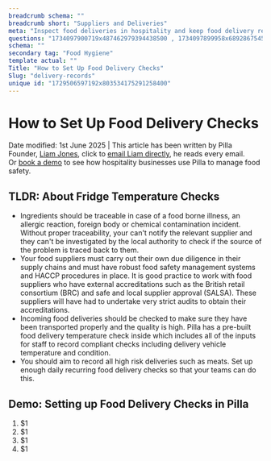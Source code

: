 ```yaml
---
breadcrumb schema: ""
breadcrumb short: "Suppliers and Deliveries"
meta: "Inspect food deliveries in hospitality and keep food delivery records to improve food hygiene and food quality. "
questions: "1734097900719x487462979394438500 , 1734097899958x689286754551883300 , 1734097894740x410093577687807000 , 1734097894704x511230194721136200 , 1734097894567x512710053027572540 , 1734097894502x771565794490292500 , 1734097894473x513678285198096800 , 1734097889803x636215270123301400 , 1734097889794x634726057917574400 , 1734097889783x215787934436226100 , 1734097889754x138645912222288060 , 1734097889738x740397009018233900 , 1734097884413x987369042459971700 , 1734097884257x711019932362801500 , 1734097884190x387360126385357440"
schema: ""
secondary tag: "Food Hygiene"
template actual: ""
Title: "How to Set Up Food Delivery Checks"
Slug: "delivery-records"
unique id: "1729506597192x803534175291258400"
---
```


# How to Set Up Food Delivery Checks

 Date modified: 1st June 2025 | This article has been written by Pilla Founder,&nbsp;[Liam Jones](https://yourpilla.com/profile/liam-jones), click to&nbsp;[email Liam directly](mailto:liam@yourpilla.com), he reads every email. Or&nbsp;[book a demo](https://calendly.com/pilla/demo)&nbsp;to see how hospitality businesses use Pilla to manage food safety.

 ## TLDR: About Fridge Temperature Checks

 - Ingredients should be traceable in case of a food borne illness, an allergic reaction, foreign body or chemical contamination incident. Without proper traceability, your can't notify the relevant supplier and they can't be investigated by the local authority to check if the source of the problem is traced back to them.
- Your food suppliers must carry out their own due diligence in their supply chains and must have robust food safety management systems and HACCP procedures in place.&nbsp;It is good practice to work with food suppliers who have external accreditations such as the British retail consortium (BRC) and safe and local supplier approval (SALSA). These suppliers will have had to undertake very strict audits to obtain their accreditations.
- Incoming food deliveries should be checked to make sure they have been transported properly and the quality is high.&nbsp;Pilla has a pre-built food delivery temperature check inside which includes all of the inputs for staff to record compliant checks including delivery vehicle temperature and condition.
- You should aim to record all high risk deliveries such as meats. Set up enough daily recurring food delivery checks so that your teams can do this.&nbsp;

 ## Demo: Setting up Food Delivery Checks in Pilla

 1. $1
2. $1
3. $1
4. $1
